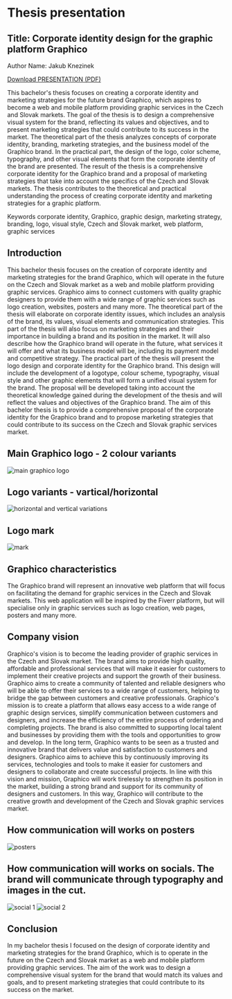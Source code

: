 # Thesis presentation

## Title: Corporate identity design for the graphic platform Graphico
Author Name: Jakub Knezinek

[Download PRESENTATION (PDF)](thesis_presentatio_Graphico.pdf)

This bachelor's thesis focuses on creating a corporate identity and marketing strategies for the future brand Graphico, which aspires to become a web and mobile platform providing graphic services in the Czech and Slovak markets. The goal of the thesis is to design a comprehensive visual system for the brand, reflecting its values and objectives, and to present marketing strategies that could contribute to its success in the market. The theoretical part of the thesis analyzes concepts of corporate identity, branding, marketing strategies, and the business model of the Graphico brand. In the practical part, the design of the logo, color scheme, typography, and other visual elements that form the corporate identity of the brand are presented. The result of the thesis is a comprehensive corporate identity for the Graphico brand and a proposal of marketing strategies that take into account the specifics of the Czech and Slovak markets. The thesis contributes to the theoretical and practical understanding the process of creating corporate identity and marketing strategies for a graphic platform.

Keywords
corporate identity, Graphico, graphic design, marketing strategy, branding, logo, visual style, Czech and Slovak market, web platform, graphic services

## Introduction
This bachelor thesis focuses on the creation of corporate identity and marketing strategies for the brand Graphico, which will operate in the future on the Czech and Slovak market as a web and mobile platform providing graphic services. Graphico aims to connect customers with quality graphic designers to provide them with a wide range of graphic services such as logo creation, websites, posters and many more.
The theoretical part of the thesis will elaborate on corporate identity issues, which includes an analysis of the brand, its values, visual elements and communication strategies. This part of the thesis will also focus on marketing strategies and their importance in building a brand and its position in the market. It will also describe how the Graphico brand will operate in the future, what services it will offer and what its business model will be, including its payment model and competitive strategy.
The practical part of the thesis will present the logo design and corporate identity for the Graphico brand. This design will include the development of a logotype, colour scheme, typography, visual style and other graphic elements that will form a unified visual system for the brand. The proposal will be developed taking into account the theoretical knowledge gained during the development of the thesis and will reflect the values and objectives of the Graphico brand.
The aim of this bachelor thesis is to provide a comprehensive proposal of the corporate identity for the Graphico brand and to propose marketing strategies that could contribute to its success on the Czech and Slovak graphic services market.


## Main Graphico logo - 2 colour variants
<img src="../08-thesis-presentation/img/logo.png" alt="main graphico logo">


## Logo variants - vartical/horizontal
<img src="../08-thesis-presentation/img/logo variants.png" alt="horizontal and vertical variations">


## Logo mark
<img src="../08-thesis-presentation/img/picto.png" alt="mark">



## Graphico characteristics
The Graphico brand will represent an innovative web platform that will focus on facilitating the demand for graphic services in the Czech and Slovak markets. This web application will be inspired by the Fiverr platform, but will specialise only in graphic services such as logo creation, web pages, posters and many more.

## Company vision
Graphico's vision is to become the leading provider of graphic services in the Czech and Slovak market. The brand aims to provide high quality, affordable and professional services that will make it easier for customers to implement their creative projects and support the growth of their business. Graphico aims to create a community of talented and reliable designers who will be able to offer their services to a wide range of customers, helping to bridge the gap between customers and creative professionals.
Graphico's mission is to create a platform that allows easy access to a wide range of graphic design services, simplify communication between customers and designers, and increase the efficiency of the entire process of ordering and completing projects. The brand is also committed to supporting local talent and businesses by providing them with the tools and opportunities to grow and develop.
In the long term, Graphico wants to be seen as a trusted and innovative brand that delivers value and satisfaction to customers and designers. Graphico aims to achieve this by continuously improving its services, technologies and tools to make it easier for customers and designers to collaborate and create successful projects.
In line with this vision and mission, Graphico will work tirelessly to strengthen its position in the market, building a strong brand and support for its community of designers and customers. In this way, Graphico will contribute to the creative growth and development of the Czech and Slovak graphic services market.


## How communication will works on posters
<img src="../08-thesis-presentation/img/posters.jpg" alt="posters">


## How communication will works on socials. The brand will communicate through typography and images in the cut.
<img src="../08-thesis-presentation/img/social1.jpg" alt="social 1">
<img src="../08-thesis-presentation/img/social2.jpg" alt="social 2">



## Conclusion
In my bachelor thesis I focused on the design of corporate identity and marketing strategies for the brand Graphico, which is to operate in the future on the Czech and Slovak market as a web and mobile platform providing graphic services. The aim of the work was to design a comprehensive visual system for the brand that would match its values and goals, and to present marketing strategies that could contribute to its success on the market.
